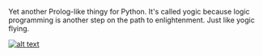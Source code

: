 Yet another Prolog-like thingy for Python. It's called yogic because logic programming is another step on the path to enlightenment. Just like yogic flying.

[![alt text](https://imgs.xkcd.com/comics/python.png "Flying")](https://xkcd.com/353)

